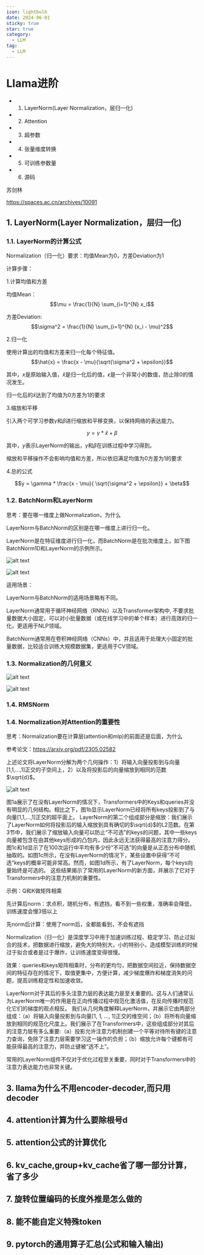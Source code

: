 ```yaml
---
icon: lightbulb
date: 2024-06-01
sticky: true
star: true
category:
  - LLM
tag:
  - LLM
---
```

# Llama进阶

  - 1. LayerNorm(Layer Normalization，层归一化)
  - 2. Attention
  - 3. 超参数
  - 4. 张量维度转换
  - 5. 可训练参数量     
  - 6. 源码
   
<!-- more -->
苏剑林

https://spaces.ac.cn/archives/10091
## 1. LayerNorm(Layer Normalization，层归一化)  
### 1.1. LayerNorm的计算公式
Normalization（归一化）要求：均值Mean为0，方差Deviation为1

计算步骤：

1.计算均值和方差

均值Mean：
$$\mu = \frac{1}{N} \sum_{i=1}^{N} x_i$$

方差Deviation:
$$\sigma^2 = \frac{1}{N} \sum_{i=1}^{N} (x_i - \mu)^2$$

2.归一化

使用计算出的均值和方差来归一化每个特征值。
$$\hat{x} = \frac{x - \mu}{\sqrt{\sigma^2 + \epsilon}}$$

其中，$x$是原始输入值，$\hat{x}$是归一化后的值，$\epsilon$是一个非常小的数值，防止除0的情况发生。

归一化后的$\hat{x}$达到了均值为0方差为1的要求

3.缩放和平移

引入两个可学习参数$\gamma$和$\beta$进行缩放和平移变换，以保持网络的表达能力。

$$y = \gamma * \hat{x} + \beta$$

其中，$y$表示LayerNorm的输出，$\gamma$和$\beta$在训练过程中学习得到。

缩放和平移操作不会影响均值和方差，所以依旧满足均值为0方差为1的要求

4.总的公式

$$y = \gamma * \frac{x - \mu}{ \sqrt{\sigma^2 + \epsilon}} + \beta$$


### 1.2. BatchNorm和LayerNorm
思考：要在哪一维度上做Normalization，为什么

LayerNorm与BatchNorm的区别是在哪一维度上进行归一化。

LayerNorm是在特征维度进行归一化，而BatchNorm是在批次维度上，如下图BatchNorm1D和LayerNorm的示例所示。

![alt text](images/llama_advanced_batchnorm.png)

![alt text](images/llama_advanced_layernorm.png)

适用场景：

LayerNorm与BatchNorm的适用场景略有不同。

LayerNorm通常用于循环神经网络（RNNs）以及Transformer架构中, 不要求批量数据大小固定，可以对小批量数据（或在线学习中的单个样本）进行高效的归一化，更适用于NLP领域。

BatchNorm通常用在卷积神经网络（CNNs）中，并且适用于处理大小固定的批量数据，比较适合训练大规模数据集，更适用于CV领域。

### 1.3. Normalization的几何意义
![alt text](images/llama_advanced_2d.png)

![alt text](images/llama_advanced_3d.png)
### 1.4. RMSNorm

### 1.4. Normalization对Attention的重要性
思考：Normalization要在计算层(attention和mlp)的前面还是后面，为什么

参考论文：https://arxiv.org/pdf/2305.02582

上述论文将LayerNorm分解为两个几何操作：1）将输入向量投影到与向量[1,1,...,1]正交的子空间上，2）以及将投影后的向量缩放到相同的范数$\sqrt{d}$。

![alt text](images/llama_advanced_norm.png)

图1a展示了在没有LayerNorm的情况下，Transformers中的Keys和queries并没有明显的几何结构。相比之下，图1b显示LayerNorm已经将所有keys投影到了与向量[1,1,...,1]正交的超平面上。
LayerNorm的第二个组成部分是缩放：我们展示了LayerNorm如何将投影后的输入缩放到具有确切的$\sqrt{d}$的L2范数。在第3节中，我们展示了缩放输入向量可以防止“不可选”的keys的问题，其中一些keys向量被包含在由其他keys形成的凸包内，因此永远无法获得最高的注意力得分。图1c和1d显示了在100次运行中平均有多少份“不可选”的向量是从正态分布中随机抽取的。如图1c所示，在没有LayerNorm的情况下，某些设置中获得“不可选”keys的概率可能非常高。然而，如图1d所示，有了LayerNorm，每个keys向量始终是可选的。
这些结果揭示了常用的LayerNorm的新方面，并展示了它对于Transformers中的注意力机制的重要性。

示例：Q和K做矩阵相乘

先计算后norm：求点积，随机分布，有遮挡，看不到一些权重，准确率会降低，训练速度会慢3倍以上

先norm后计算：使用了norm后，全都能看到，不会有遮挡


Normalization（归一化）是深度学习中用于加速训练过程、稳定学习、防止过拟合的技术，把数据进行缩放，避免大的特别大，小的特别小，造成模型训练的时候过于拟合或者是过于爆炸，让训练速度变得很慢。

效果：queries和keys矩阵相乘时，分布的更均匀，把数据空间拉近，保持数据空间的特征存在的情况下，取值更集中，方便计算，减少梯度爆炸和梯度消失的问题，提高训练稳定性和加速收敛。


LayerNorm对于其后的多头注意力层的表达能力是至关重要的。这与人们通常认为LayerNorm唯一的作用是在正向传播过程中规范化激活值，在反向传播时规范化它们的梯度的观点相反。
我们从几何角度解释LayerNorm，并展示它由两部分组成：（a）将输入向量投影到与向量[1, 1, ..., 1]正交的维空间；（b）将所有向量缩放到相同的规范化尺度上。我们展示了在Transformers中，这些组成部分对其后的注意力层有多么重要:（a）投影允许注意力机制创建一个平等对待所有键的注意力查询，免除了注意力层需要学习这一操作的负担；（b）缩放允许每个键都有可能获得最高的注意力，并防止键被“选不上”。

常用的LayerNorm组件不仅对于优化过程至关重要，同时对于Transformers中的注意力表达能力也非常关键。



## 3. llama为什么不用encoder-decoder,而只用decoder

## 4. attention计算为什么要除根号d

## 5. attention公式的计算优化

## 6. kv_cache,group+kv_cache省了哪一部分计算，省了多少

## 7. 旋转位置编码的长度外推是怎么做的

## 8. 能不能自定义特殊token

## 9. pytorch的通用算子汇总(公式和输入输出)
